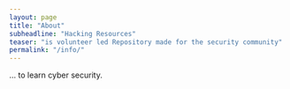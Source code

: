 ```yaml
---
layout: page
title: "About"
subheadline: "Hacking Resources"
teaser: "is volunteer led Repository made for the security community"
permalink: "/info/"
---
```

... to learn cyber security.